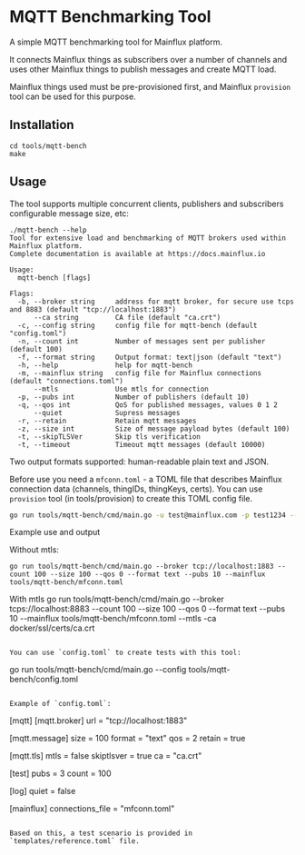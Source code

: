 # MQTT Benchmarking Tool

A simple MQTT benchmarking tool for Mainflux platform.

It connects Mainflux things as subscribers over a number of channels and
uses other Mainflux things to publish messages and create MQTT load.

Mainflux things used must be pre-provisioned first, and Mainflux `provision` tool can be used for this purpose.

## Installation
```
cd tools/mqtt-bench
make
```

## Usage
The tool supports multiple concurrent clients, publishers and subscribers configurable message size, etc:

```
./mqtt-bench --help
Tool for extensive load and benchmarking of MQTT brokers used within Mainflux platform.
Complete documentation is available at https://docs.mainflux.io

Usage:
  mqtt-bench [flags]

Flags:
  -b, --broker string     address for mqtt broker, for secure use tcps and 8883 (default "tcp://localhost:1883")
      --ca string         CA file (default "ca.crt")
  -c, --config string     config file for mqtt-bench (default "config.toml")
  -n, --count int         Number of messages sent per publisher (default 100)
  -f, --format string     Output format: text|json (default "text")
  -h, --help              help for mqtt-bench
  -m, --mainflux string   config file for Mainflux connections (default "connections.toml")
      --mtls              Use mtls for connection
  -p, --pubs int          Number of publishers (default 10)
  -q, --qos int           QoS for published messages, values 0 1 2
      --quiet             Supress messages
  -r, --retain            Retain mqtt messages
  -z, --size int          Size of message payload bytes (default 100)
  -t, --skipTLSVer        Skip tls verification
  -t, --timeout           Timeout mqtt messages (default 10000)
```

Two output formats supported: human-readable plain text and JSON.

Before use you need a `mfconn.toml` - a TOML file that describes Mainflux connection data (channels, thingIDs, thingKeys, certs).
You can use `provision` tool (in tools/provision) to create this TOML config file.

```bash
go run tools/mqtt-bench/cmd/main.go -u test@mainflux.com -p test1234 --host http://127.0.0.1 --num 100 > tools/mqtt-bench/mfconn.toml 
```

Example use and output

Without mtls:
```
go run tools/mqtt-bench/cmd/main.go --broker tcp://localhost:1883 --count 100 --size 100 --qos 0 --format text --pubs 10 --mainflux tools/mqtt-bench/mfconn.toml
```

With mtls
go run tools/mqtt-bench/cmd/main.go --broker tcps://localhost:8883 --count 100 --size 100 --qos 0 --format text --pubs 10 --mainflux tools/mqtt-bench/mfconn.toml --mtls -ca docker/ssl/certs/ca.crt
```

You can use `config.toml` to create tests with this tool:

```
go run tools/mqtt-bench/cmd/main.go --config tools/mqtt-bench/config.toml
```

Example of `config.toml`:

```
[mqtt]
  [mqtt.broker]
  url = "tcp://localhost:1883"

  [mqtt.message]
  size = 100
  format = "text"
  qos = 2
  retain = true

  [mqtt.tls]
  mtls = false
  skiptlsver = true
  ca = "ca.crt"

[test]
pubs = 3
count = 100

[log]
quiet = false

[mainflux]
connections_file = "mfconn.toml"
```

Based on this, a test scenario is provided in `templates/reference.toml` file.
